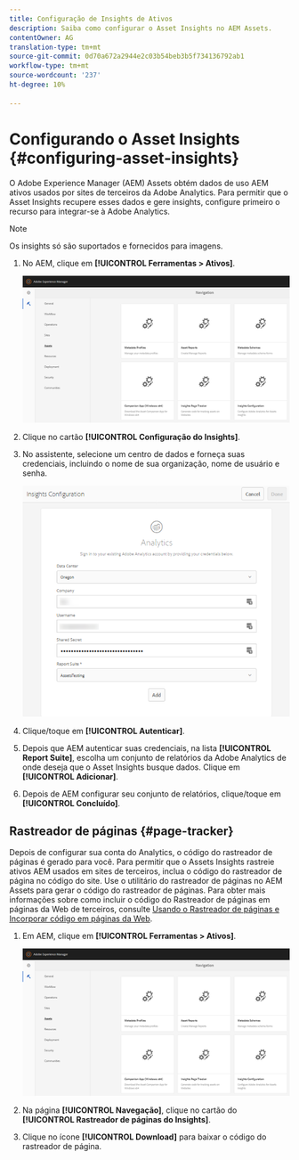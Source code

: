 ```yaml
---
title: Configuração de Insights de Ativos
description: Saiba como configurar o Asset Insights no AEM Assets.
contentOwner: AG
translation-type: tm+mt
source-git-commit: 0d70a672a2944e2c03b54beb3b5f734136792ab1
workflow-type: tm+mt
source-wordcount: '237'
ht-degree: 10%

---
```



# Configurando o Asset Insights {#configuring-asset-insights}

O Adobe Experience Manager (AEM) Assets obtém dados de uso AEM ativos usados por sites de terceiros da Adobe Analytics. Para permitir que o Asset Insights recupere esses dados e gere insights, configure primeiro o recurso para integrar-se à Adobe Analytics.

>[!NOTE]
>
>Os insights só são suportados e fornecidos para imagens.

1. No AEM, clique em **[!UICONTROL Ferramentas > Ativos]**.

   ![chlimage_1-210](assets/chlimage_1-210.png)

1. Clique no cartão **[!UICONTROL Configuração do Insights]**.
1. No assistente, selecione um centro de dados e forneça suas credenciais, incluindo o nome de sua organização, nome de usuário e senha.

   ![chlimage_1-211](assets/insights_config2.png)

1. Clique/toque em **[!UICONTROL Autenticar]**.
1. Depois que AEM autenticar suas credenciais, na lista **[!UICONTROL Report Suite]**, escolha um conjunto de relatórios da Adobe Analytics de onde deseja que o Asset Insights busque dados. Clique em **[!UICONTROL Adicionar]**.
1. Depois de AEM configurar seu conjunto de relatórios, clique/toque em **[!UICONTROL Concluído]**.

## Rastreador de páginas {#page-tracker}

Depois de configurar sua conta do Analytics, o código do rastreador de páginas é gerado para você. Para permitir que o Assets Insights rastreie ativos AEM usados em sites de terceiros, inclua o código do rastreador de página no código do site. Use o utilitário do rastreador de páginas no AEM Assets para gerar o código do rastreador de páginas. Para obter mais informações sobre como incluir o código do Rastreador de páginas em páginas da Web de terceiros, consulte [Usando o Rastreador de páginas e Incorporar código em páginas da Web](touch-ui-using-page-tracker.md).

1. Em AEM, clique em **[!UICONTROL Ferramentas > Ativos]**.

   ![chlimage_1-214](assets/chlimage_1-214.png)

1. Na página **[!UICONTROL Navegação]**, clique no cartão do **[!UICONTROL Rastreador de páginas do Insights]**.
1. Clique no ícone **[!UICONTROL Download]** para baixar o código do rastreador de página.